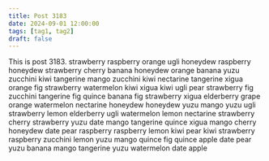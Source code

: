 ```yaml
---
title: Post 3183
date: 2024-09-01 12:00:00
tags: [tag1, tag2]
draft: false
---
```

This is post 3183.
strawberry
raspberry
orange
ugli
honeydew
raspberry
honeydew
strawberry
cherry
banana
honeydew
orange
banana
yuzu
zucchini
kiwi
tangerine
mango
zucchini
kiwi
nectarine
tangerine
xigua
orange
fig
strawberry
watermelon
kiwi
xigua
kiwi
ugli
pear
strawberry
fig
zucchini
tangerine
fig
quince
banana
fig
strawberry
xigua
elderberry
grape
orange
watermelon
nectarine
honeydew
honeydew
yuzu
mango
yuzu
ugli
strawberry
lemon
elderberry
ugli
watermelon
lemon
nectarine
strawberry
cherry
strawberry
yuzu
date
mango
tangerine
quince
xigua
mango
cherry
honeydew
date
pear
raspberry
raspberry
lemon
kiwi
pear
kiwi
strawberry
raspberry
zucchini
lemon
yuzu
mango
quince
fig
quince
apple
date
pear
yuzu
banana
mango
tangerine
yuzu
watermelon
date
apple
